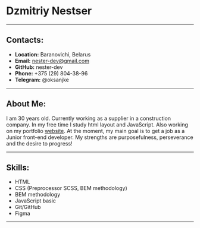 # Dzmitriy Nestser
---
## Contacts:
- **Location:** Baranovichi, Belarus
- **Email:** nester-dev@gmail.com
- **GitHub:** nester-dev
- **Phone:** +375 (29) 804-38-96
- **Telegram:** @oksanjke
---
## About Me:
I am 30 years old. Currently working as a supplier in a construction company. In my free time I study html layout and JavaScript. Also working on my portfolio [website](https://nester-dev.ru/). At the moment, my main goal is to get a job as a Junior front-end developer. My strengths are purposefulness, perseverance and the desire to progress!

---

## Skills:
- HTML
- CSS (Preprocessor SCSS, BEM methodology)
- BEM methodology
- JavaScript basic
- Git/GitHub 
- Figma

---